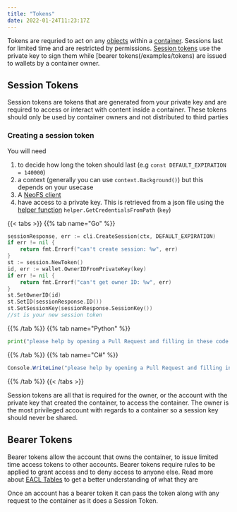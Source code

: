 ```yaml
---
title: "Tokens"
date: 2022-01-24T11:23:17Z
---
```


Tokens are requried to act on any [objects](/neo-docs/examples/objects) within a [container](/neo-docs/examples/containers). Sessions last for limited time and are restricted by permissions. [Session tokens](/neo-docs/examples/tokens) use the private key to sign them while [bearer tokens(/examples/tokens) are issued to wallets by a container owner.

## Session Tokens

Session tokens are tokens that are generated from your private key and are required to access or interact with content inside a container. These tokens should only be used by container owners and not distributed to third parties

### Creating a session token

You will need

1. to decide how long the token should last (e.g `const DEFAULT_EXPIRATION = 140000`)
2. a context (generally you can use `context.Background()`) but this depends on your usecase
3. A [NeoFS client](/neo-docs/examples/clients)
4. have access to a private key. This is retrieved from a json file using the [helper function](/neo-docs/examples/helpers/#get-credentials-from-path) `helper.GetCredentialsFromPath` (`key`)

{{< tabs >}}
{{% tab name="Go" %}}
```go
sessionResponse, err := cli.CreateSession(ctx, DEFAULT_EXPIRATION)
if err != nil {
    return fmt.Errorf("can't create session: %w", err)
}
st := session.NewToken()
id, err := wallet.OwnerIDFromPrivateKey(key)
if err != nil {
    return fmt.Errorf("can't get owner ID: %w", err)
}
st.SetOwnerID(id)
st.SetID(sessionResponse.ID())
st.SetSessionKey(sessionResponse.SessionKey())
//st is your new session token

```
{{% /tab %}}
{{% tab name="Python" %}}
```python
print("please help by opening a Pull Request and filling in these code snippets!")
```
{{% /tab %}}
{{% tab name="C#" %}}
```c#
Console.WriteLine("please help by opening a Pull Request and filling in these code snippets!");
```
{{% /tab %}}
{{< /tabs >}}

Session tokens are all that is required for the owner, or the account with the private key that created the container, to access the container. The owner is the most privileged account with regards to a container so a session key should never be shared.

## Bearer Tokens

Bearer tokens allow the account that owns the container, to issue limited time access tokens to other accounts. Bearer tokens require rules to be applied to grant access and to deny access to anyone else. Read more about [EACL Tables](/neo-docs/examples/acl-permissions) to get a better understanding of what they are

Once an account has a bearer token it can pass the token along with any request to the container as it does a Session Token.
